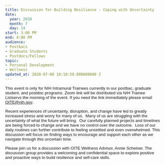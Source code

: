 ```yaml
---
title: Discussion for Building Resilience - Coping with Uncertainty
date:
  year: 2020
  month: 7
  day: 14
start: 3:00 PM
end: 4:00 PM
audience:
- Postbacs
- Graduate Students
- Postdocs/Fellows
topic:
- Personal Development
- Wellness
updated_at: 2020-07-08 19:10:59.000000000 Z
---
```

<span style="font-family: arial, helvetica, sans-serif; font-size:
10pt;">This event is only for NIH Intramural Trainees currently in our
postbac, graduate student, and postdoc programs. Zoom link will be
distributed via NIH Trainee Listservs the morning of the event. If you
need the link immediately please email OITE@nih.gov.</span>

<span style="font-size: 10pt; font-family: arial, helvetica,
sans-serif;">Recent experiences of uncertainty, disruption, and change
have led to greatly increased stress and worry for many of us.  Many of
us are struggling with the uncertainty of what the future will bring. 
Our carefully planned projects and timelines are being forced to change
and we have no control over the outcome.  Loss of our daily routines can
further contribute to feeling unsettled and even overwhelmed. This
discussion will focus on finding ways to encourage and support each
other as we navigate through this uncertain time.</span>

<span style="font-size: 10pt; font-family: arial, helvetica,
sans-serif;">Please join us for a discussion with OITE Wellness Advisor,
Annie Scheiner. The discussion group provides a welcoming and
confidential space to explore positive and proactive ways to build
resilience and self-care skills.</span>
